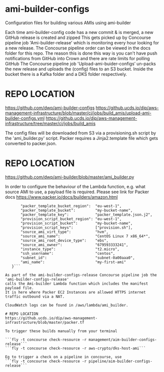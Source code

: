 # ami-builder-configs
Configuration files for building various AMIs using ami-builder

Each time ami-builder-config code has a new commit & is merged, a new GitHub release is created and zipped
This gets picked up by Concourse pipeline job 'Ami-builder-release' which is monitoring every hour looking for a new release.
The Concourse pipeline order can be viewed in the docs folder for this repo.
The reason this is done this way is you can't have push notifications from GitHub into Crown and there are rate limits for polling GitHub
The Concourse pipeline job 'Upload-ami-buider-configs’ un-packs the new release and uploads the (config) files to an S3 bucket.
Inside the bucket there is a Kafka folder and a DKS folder respectively.

# REPO LOCATION
https://github.com/dwp/ami-builder-configs
https://github.ucds.io/dip/aws-management-infrastructure/blob/master/ci/jobs/build_amis/upload-ami-builder-configs.yml
https://github.ucds.io/dip/aws-management-infrastructure/tree/master/ci/jobs/build_amis

The config files will be downloaded from S3 via a provisioning.sh script by the 'ami_builder.py' script.
Packer requires a Jinja2.template file which gets converted to packer.json.

# REPO LOCATION
https://github.com/dwp/ami-builder/blob/master/ami_builder.py

In order to configure the behaviour of the Lambda function, e.g. what source AMI to use, a payload file is required.
Please see link for Packer docs https://www.packer.io/docs/builders/amazon.html

```{
       "packer_template_bucket_region":  "eu-west-1",
       "packer_template_bucket":         "my-bucket-name",
       "packer_template_key":            "packer_template.json.j2",
       "provision_script_bucket_region": "eu-west-1",
       "provision_script_bucket":        "my-bucket-name",
       "provision_script_keys":          ["provision.sh"],
       "source_ami_virt_type":           "hvm",
       "source_ami_name":                "CentOS Linux 7 x86_64*",
       "source_ami_root_device_type":    "ebs",
       "source_ami_owner":               "679593333241",
       "instance_type":                  "t2.micro",
       "ssh_username":                   "centos",
       "subnet_id":                      "subnet-0a00aaa0",
       "ami_name":                       "my-first-ami"
   }```

As part of the ami-builder-configs-release Concourse pipeline job the 'ami-builder-configs-release'
calls the Ami-builder Lambda function which includes the manifest payload file.
It is here where Packer EC2 Instances are allowed HTTPS internet traffic outbound via a NAT.

CloudWatch logs can be found in /aws/lambda/ami_builder.

# REPO LOCATION
https://github.ucds.io/dip/aws-management-infrastructure/blob/master/packer.tf

To trigger these builds manually from your terminal

```fly -t concourse check-resource -r management/aim-builder-configs-release```
```fly -t concourse check-resource -r aws-crypto/dks-host-ami```

Eg to trigger a check on a pipeline in concourse, use
```fly -t concourse check-resource -r pipeline/aim-builder-configs-release```
